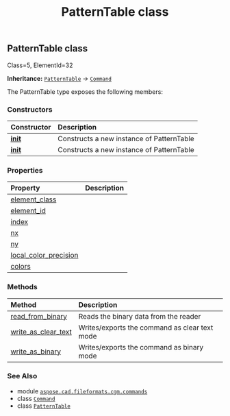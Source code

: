 ﻿---
title: PatternTable class
second_title: Aspose.CAD for Python via .NET API References
description: 
type: docs
weight: 1370
url: /python-net/aspose.cad.fileformats.cgm.commands/patterntable/
is_root: false
---

## PatternTable class

Class=5, ElementId=32



**Inheritance:** [`PatternTable`](/cad/python-net/aspose.cad.fileformats.cgm.commands/patterntable) → 
[`Command`](/cad/python-net/aspose.cad.fileformats.cgm.commands/command)



The PatternTable type exposes the following members:

### Constructors
| Constructor | Description |
| :- | :- |
| [__init__](/cad/python-net/aspose.cad.fileformats.cgm.commands/patterntable/__init__/#aspose.cad.fileformats.cgm.CgmFile) | Constructs a new instance of PatternTable |
| [__init__](/cad/python-net/aspose.cad.fileformats.cgm.commands/patterntable/__init__/#aspose.cad.fileformats.cgm.CgmFile-int-int-int-int-list) | Constructs a new instance of PatternTable |


### Properties
| Property | Description |
| :- | :- |
| [element_class](/cad/python-net/aspose.cad.fileformats.cgm.commands/patterntable/element_class) |  |
| [element_id](/cad/python-net/aspose.cad.fileformats.cgm.commands/patterntable/element_id) |  |
| [index](/cad/python-net/aspose.cad.fileformats.cgm.commands/patterntable/index) |  |
| [nx](/cad/python-net/aspose.cad.fileformats.cgm.commands/patterntable/nx) |  |
| [ny](/cad/python-net/aspose.cad.fileformats.cgm.commands/patterntable/ny) |  |
| [local_color_precision](/cad/python-net/aspose.cad.fileformats.cgm.commands/patterntable/local_color_precision) |  |
| [colors](/cad/python-net/aspose.cad.fileformats.cgm.commands/patterntable/colors) |  |


### Methods
| Method | Description |
| :- | :- |
| [read_from_binary](/cad/python-net/aspose.cad.fileformats.cgm.commands/patterntable/read_from_binary/#aspose.cad.fileformats.cgm.IBinaryReader) | Reads the binary data from the reader |
| [write_as_clear_text](/cad/python-net/aspose.cad.fileformats.cgm.commands/patterntable/write_as_clear_text/#aspose.cad.fileformats.cgm.IClearTextWriter) | Writes/exports the command as clear text mode |
| [write_as_binary](/cad/python-net/aspose.cad.fileformats.cgm.commands/patterntable/write_as_binary/#aspose.cad.fileformats.cgm.IBinaryWriter) | Writes/exports the command as binary mode |



### See Also
* module [`aspose.cad.fileformats.cgm.commands`](..)
* class [`Command`](/cad/python-net/aspose.cad.fileformats.cgm.commands/command)
* class [`PatternTable`](/cad/python-net/aspose.cad.fileformats.cgm.commands/patterntable)
